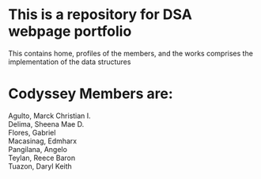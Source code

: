 # This is a repository for DSA webpage portfolio <br>
This contains home, profiles of the members, and the works comprises the implementation of the data structures <br>

# Codyssey Members are: <br>
Agulto, Marck Christian I. <br>
Delima, Sheena Mae D. <br>
Flores, Gabriel <br>
Macasinag, Edmharx <br>
Pangilana, Angelo <br>
Teylan, Reece Baron <br>
Tuazon, Daryl Keith <br>
